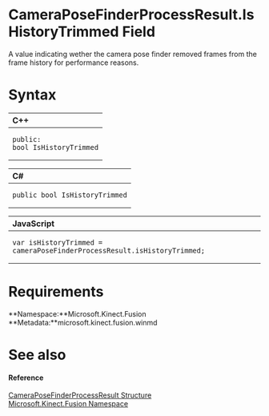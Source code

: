 CameraPoseFinderProcessResult.IsHistoryTrimmed Field  
====================================================  

A value indicating wether the camera pose finder removed frames from the frame history for performance reasons. <span id="syntaxSection"></span>

Syntax  
======  

<table>
<colgroup>
<col width="100%" />
</colgroup>
<thead>
<tr class="header">
<th align="left">C++</th>
</tr>
</thead>
<tbody>
<tr class="odd">
<td align="left"><pre><code>public:  
bool IsHistoryTrimmed</code></pre></td>
</tr>
</tbody>
</table>

<table>
<colgroup>
<col width="100%" />
</colgroup>
<thead>
<tr class="header">
<th align="left">C#</th>
</tr>
</thead>
<tbody>
<tr class="odd">
<td align="left"><pre><code>public bool IsHistoryTrimmed</code></pre></td>
</tr>
</tbody>
</table>

<table>
<colgroup>
<col width="100%" />
</colgroup>
<thead>
<tr class="header">
<th align="left">JavaScript</th>
</tr>
</thead>
<tbody>
<tr class="odd">
<td align="left"><pre><code>var isHistoryTrimmed = cameraPoseFinderProcessResult.isHistoryTrimmed;</code></pre></td>
</tr>
</tbody>
</table>

<span id="requirements"></span>

Requirements  
============  

**Namespace:**Microsoft.Kinect.Fusion  
**Metadata:**microsoft.kinect.fusion.winmd  

<span id="ID4EX"></span>

See also  
========  

<span id="ID4EZ"></span>
#### Reference  

[CameraPoseFinderProcessResult Structure](../../CameraPoseFinderProcessR.md)  
 [Microsoft.Kinect.Fusion Namespace](../../../Kinect.Fusion.md)  



<!--Please do not edit the data in the comment block below.-->
<!--
TOCTitle : IsHistoryTrimmed Field
RLTitle : CameraPoseFinderProcessResult.IsHistoryTrimmed Field
KeywordK : IsHistoryTrimmed field
KeywordK : CameraPoseFinderProcessResult.IsHistoryTrimmed field
KeywordF : Microsoft.Kinect.Fusion.CameraPoseFinderProcessResult.IsHistoryTrimmed
KeywordF : CameraPoseFinderProcessResult.IsHistoryTrimmed
KeywordF : IsHistoryTrimmed
KeywordF : Microsoft.Kinect.Fusion.CameraPoseFinderProcessResult.IsHistoryTrimmed
KeywordA : F:Microsoft.Kinect.Fusion.CameraPoseFinderProcessResult.IsHistoryTrimmed
AssetID : F:Microsoft.Kinect.Fusion.CameraPoseFinderProcessResult.IsHistoryTrimmed
Locale : en-us
CommunityContent : 1
APIType : Managed
APILocation : microsoft.kinect.fusion.winmd
APIName : Microsoft.Kinect.Fusion.CameraPoseFinderProcessResult.IsHistoryTrimmed
TargetOS : Windows
TopicType : kbSyntax
DevLang : VB
DevLang : CSharp
DevLang : JavaScript
DevLang : C++
DocSet : K4Wv2
ProjType : K4Wv2Proj
Technology : Kinect for Windows
Product : Kinect for Windows SDK v2
productversion : 20
-->

